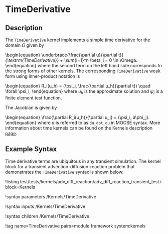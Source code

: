 # TimeDerivative

## Description

The `TimeDerivative` kernel implements a simple time derivative for the domain $\Omega$ given by

\begin{equation}
\underbrace{\frac{\partial u}{\partial t}}_{\textrm{TimeDerivative}} +
\sum_{i=1}^n \beta_i = 0 \in \Omega.
\end{equation}
where the second term on the left hand side corresponds to the strong forms of
other kernels. The corresponding `TimeDerivative` weak form using inner-product notation is

\begin{equation}
R_i(u_h) = (\psi_i, \frac{\partial u_h}{\partial t}) \quad \forall \psi_i,
\end{equation}
where $u_h$ is the approximate solution and $\psi_i$ is a finite element test function.

The Jacobian is given by

\begin{equation}
\frac{\partial R_i(u_h)}{\partial u_j} = (\psi_i, a\phi_j).
\end{equation}
where $a$ is referred to as `du_dot_du` in MOOSE syntax. More information about time kernels can be
found on the Kernels description [page](syntax/Kernels/index.md).

## Example Syntax

Time derivative terms are ubiquitous in any transient simulation. The kernel
block for a transient advection-diffusion-reaction problem that demonstrates the
`TimeDerivative` syntax is shown below:

!listing test/tests/kernels/adv_diff_reaction/adv_diff_reaction_transient_test.i block=Kernels

!syntax parameters /Kernels/TimeDerivative

!syntax inputs /Kernels/TimeDerivative

!syntax children /Kernels/TimeDerivative

!tag name=TimeDerivative pairs=module:framework system:kernels
